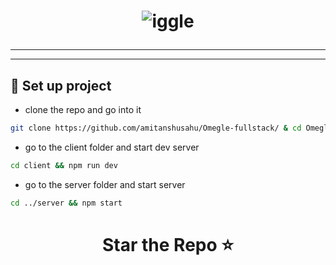 <h1 align = "center"> 

![iggle](https://github.com/amitanshusahu/Omegle-fullstack/assets/83657737/fdeae2a5-a5aa-456a-9160-aeb87e265e8c)


</h1>


---

<div align="center">


</div>

---

## 📌 Set up project
- clone the repo and go into it
```bash
git clone https://github.com/amitanshusahu/Omegle-fullstack/ & cd Omegle-fullstack/
```
- go to the client folder and start dev server
```bash
cd client && npm run dev
```
- go to the server folder and start server
```bash
cd ../server && npm start
```

<h1 align="center"> Star the Repo ⭐ </h1>

